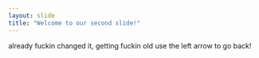 ```yaml
---
layout: slide
title: "Welcome to our second slide!"
---
```

already fuckin changed it, getting fuckin old
use the left arrow to go back!
